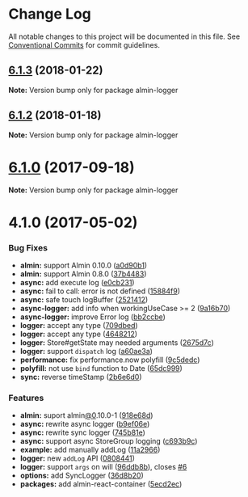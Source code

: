 # Change Log

All notable changes to this project will be documented in this file.
See [Conventional Commits](https://conventionalcommits.org) for commit guidelines.

<a name="6.1.3"></a>
## [6.1.3](https://github.com/almin/almin/compare/almin-logger@6.1.2...almin-logger@6.1.3) (2018-01-22)




**Note:** Version bump only for package almin-logger

<a name="6.1.2"></a>
## [6.1.2](https://github.com/almin/almin/compare/almin-logger@6.1.1...almin-logger@6.1.2) (2018-01-18)




**Note:** Version bump only for package almin-logger

<a name="6.1.0"></a>
# [6.1.0](https://github.com/almin/almin/compare/almin-logger@6.0.0...almin-logger@6.1.0) (2017-09-18)




**Note:** Version bump only for package almin-logger

<a name="4.1.0"></a>
# 4.1.0 (2017-05-02)


### Bug Fixes

* **almin:** support Almin 0.10.0 ([a0d90b1](https://github.com/almin/almin/commit/a0d90b1))
* **almin:** support Almin 0.8.0 ([37b4483](https://github.com/almin/almin/commit/37b4483))
* **async:** add execute log ([e0cb231](https://github.com/almin/almin/commit/e0cb231))
* **async:** fail to call: error is not defined ([15884f9](https://github.com/almin/almin/commit/15884f9))
* **async:** safe touch logBuffer ([2521412](https://github.com/almin/almin/commit/2521412))
* **async-logger:** add info when workingUseCase >= 2 ([9a16b70](https://github.com/almin/almin/commit/9a16b70))
* **async-logger:** improve Error log ([bb2ccbe](https://github.com/almin/almin/commit/bb2ccbe))
* **logger:** accept any type ([709dbed](https://github.com/almin/almin/commit/709dbed))
* **logger:** accept any type ([4648212](https://github.com/almin/almin/commit/4648212))
* **logger:** Store#getState may needed arguments ([2675d7c](https://github.com/almin/almin/commit/2675d7c))
* **logger:** support `dispatch` log ([a60ae3a](https://github.com/almin/almin/commit/a60ae3a))
* **performance:** fix performance.now polyfill ([9c5dedc](https://github.com/almin/almin/commit/9c5dedc))
* **polyfill:** not use `bind` function to Date ([65dc999](https://github.com/almin/almin/commit/65dc999))
* **sync:** reverse timeStamp ([2b6e6d0](https://github.com/almin/almin/commit/2b6e6d0))


### Features

* **almin:** suport almin[@0](https://github.com/0).10.0-1 ([918e68d](https://github.com/almin/almin/commit/918e68d))
* **async:** rewrite async logger ([b9ef06e](https://github.com/almin/almin/commit/b9ef06e))
* **async:** rewrite sync logger ([745b81e](https://github.com/almin/almin/commit/745b81e))
* **async:** support async StoreGroup logging ([c693b9c](https://github.com/almin/almin/commit/c693b9c))
* **example:** add manually addLog ([11a2966](https://github.com/almin/almin/commit/11a2966))
* **logger:** new `addLog` API ([0808441](https://github.com/almin/almin/commit/0808441))
* **logger:** support `args` on will ([96ddb8b](https://github.com/almin/almin/commit/96ddb8b)), closes [#6](https://github.com/almin/almin/issues/6)
* **options:** add SyncLogger ([36d8b20](https://github.com/almin/almin/commit/36d8b20))
* **packages:** add almin-react-container ([5ecd2ec](https://github.com/almin/almin/commit/5ecd2ec))
